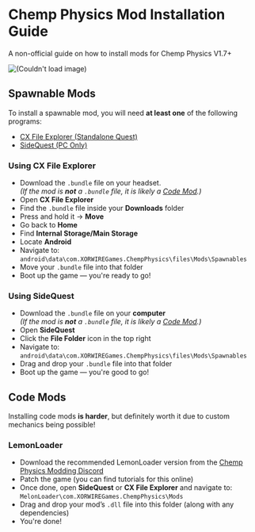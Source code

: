 # Chemp Physics Mod Installation Guide
A non-official guide on how to install mods for Chemp Physics V1.7+

![\(Couldn't load image)](https://media.discordapp.net/attachments/1396162132403425330/1408145419976052756/chemp2560MODS.png?ex=68a8ad1e&is=68a75b9e&hm=fb37540e845ec2e07c279af7af8cfa3cc506c1ec58e84dbb469f27c0d8cdaf96&=&format=webp&quality=lossless&width=1635&height=920)

## Spawnable Mods
To install a spawnable mod, you will need **at least one** of the following programs:
- [CX File Explorer (Standalone Quest)](#using-cx-file-explorer)
- [SideQuest (PC Only)](#using-sidequest)

### Using CX File Explorer
- Download the `.bundle` file on your headset.  
  *(If the mod is **not** a `.bundle` file, it is likely a [Code Mod](#code-mods).)*
- Open **CX File Explorer**
- Find the `.bundle` file inside your **Downloads** folder
- Press and hold it → **Move**
- Go back to **Home**
- Find **Internal Storage/Main Storage**
- Locate **Android**
- Navigate to:  
  `android\data\com.XORWIREGames.ChempPhysics\files\Mods\Spawnables`
- Move your `.bundle` file into that folder
- Boot up the game — you're ready to go!

### Using SideQuest
- Download the `.bundle` file on your **computer**  
  *(If the mod is **not** a `.bundle` file, it is likely a [Code Mod](#code-mods).)*
- Open **SideQuest**
- Click the **File Folder** icon in the top right
- Navigate to:  
  `android\data\com.XORWIREGames.ChempPhysics\files\Mods\Spawnables`
- Drag and drop your `.bundle` file into that folder
- Boot up the game — you're good to go!

## Code Mods
Installing code mods **is harder**, but definitely worth it due to custom mechanics being possible!

### LemonLoader
- Download the recommended LemonLoader version from the [Chemp Physics Modding Discord](https://discord.gg/nYK5nS8C2y)
- Patch the game (you can find tutorials for this online)
- Once done, open **SideQuest** or **CX File Explorer** and navigate to:  
  `MelonLoader\com.XORWIREGames.ChempPhysics\Mods`
- Drag and drop your mod’s `.dll` file into this folder (along with any dependencies)
- You're done!
